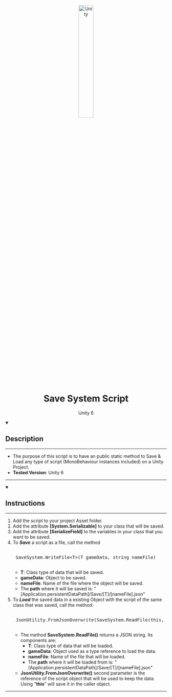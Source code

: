 <div align="center">
  <img src="https://logos-download.com/wp-content/uploads/2019/11/Unity_Web_Player_Logo.png" alt="Unity" style="width:30%">
</div>

  <h1 align="center">
    Save System Script
  </h1>
  <p align="center">
    Unity 6
  </p>
  
<details open>
  <summary><h2>Description</h2></summary>
  <hr>
    <ul>
      <li>The purpose of this script is to have an public static method to Save & Load any type of script (MonoBehaviour instances included) on a Unity Project.</li>
      <li><b>Tested Version</b>: Unity 6</li>
    </ul>
</details>
<hr>
  
<details open>
  <summary><h2>Instructions</h2></summary>
  <hr>
    <ol>
      <li>Add the script to your project Asset folder.</li>
      <li>Add the attribute <b>[System.Serializable]</b> to your class that will be saved.</li>
      <li>Add the attribute <b>[SerializeField]</b> to the variables in your class that you want to be saved.</li>
      <li>To <b><i>Save</i></b> a script as a file, call the method 
        <pre>
          <br> SaveSystem.WriteFile&ltT&gt(T gameData, string nameFile)
        </pre>
        <ul>
          <li><b>T</b>: Class type of data that will be saved.</li>
          <li><b>gameData</b>: Object to be saved.</li>
          <li><b>nameFile</b>: Name of the file where the object will be saved.</li>
          <li>The <b>path</b> where it will be saved is: "[Application.persistentDataPath]/Save/[T]/[nameFile].json"</li>
        </ul>
      </li>
      <li> To <b><i>Load</i></b> the saved data in a existing Object with the script of the same class that was saved, call the method:
        <pre>
          <br> JsonUtility.FromJsonOverwrite(SaveSystem.ReadFile(this, "[FileName]"), this);
        </pre>
        <ul>
          <li>The method <b>SaveSystem.ReadFile()</b> returns a JSON string. Its components are:
            <ul>
              <li><b>T</b>: Class type of data that will be loaded.</li>
              <li><b>gameData</b>: Object used as a type reference to load the data.</li>
              <li><b>nameFile</b>: Name of the file that will be loaded.</li>
              <li>The <b>path</b> where it will be loaded from is: "[Application.persistentDataPath]/Save/[T]/[nameFile].json"</li>
            </ul>
          </li>
          <li><b>JsonUtility.FromJsonOverwrite()</b> second parameter is the reference of the script object that will be used to keep the data. Using "<b>this</b>" will save it in the caller object.</li>
        </ul>
      </li>
    </ol>
</details>
<hr>
